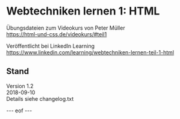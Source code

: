 # Webtechniken lernen 1: HTML 

Übungsdateien zum Videokurs von Peter Müller     
https://html-und-css.de/videokurs/#teil1

Veröffentlicht bei LinkedIn Learning   
https://www.linkedin.com/learning/webtechniken-lernen-teil-1-html


## Stand   
Version 1.2       
2018-09-10   
Details siehe changelog.txt    

--- eof --- 
